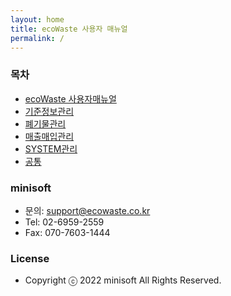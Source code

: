 ```yaml
---
layout: home
title: ecoWaste 사용자 매뉴얼
permalink: /
---
```


### 목차

- [ecoWaste 사용자매뉴얼][1]
- [기준정보관리][2]
- [폐기물관리][3]
- [매출매입관리][4]
- [SYSTEM관리][5]
- [공통][6]

### minisoft

- 문의: support@ecowaste.co.kr
- Tel: 02-6959-2559
- Fax: 070-7603-1444

### License

- Copyright ⓒ 2022 minisoft All Rights Reserved.

<!-- real link -->
[1]: https://manual-ecowaste.github.io/jekyll/2022-07-20-ecoWaste_install_login.html
[2]: https://manual-ecowaste.github.io/jekyll/2022-07-21-bas_management.html
[3]: https://manual-ecowaste.github.io/jekyll/2022-07-22-wdm_management.html
[4]: https://manual-ecowaste.github.io/jekyll/2022-07-23-bill_management.html
[5]: https://manual-ecowaste.github.io/jekyll/2022-07-24-sys_management.html
[6]: https://manual-ecowaste.github.io/jekyll/2022-07-25-common.html


